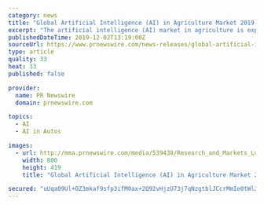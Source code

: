 ```yaml
---
category: news
title: "Global Artificial Intelligence (AI) in Agriculture Market 2019-2024 - Agricultural Drones Set to Drive the Market"
excerpt: "The artificial intelligence (AI) market in agriculture is expected to register a CAGR of over 21.52%, during the forecast period of 2019-2024. Driverless tractor is trending in market as these tractor can steer automatically using GPS-based technology ..."
publishedDateTime: 2019-12-02T13:19:00Z
sourceUrl: https://www.prnewswire.com/news-releases/global-artificial-intelligence-ai-in-agriculture-market-2019-2024---agricultural-drones-set-to-drive-the-market-300966796.html
type: article
quality: 33
heat: 33
published: false

provider:
  name: PR Newswire
  domain: prnewswire.com

topics:
  - AI
  - AI in Autos

images:
  - url: http://mma.prnewswire.com/media/539438/Research_and_Markets_Logo.jpg?p=facebook
    width: 800
    height: 419
    title: "Global Artificial Intelligence (AI) in Agriculture Market 2019-2024 - Agricultural Drones Set to Drive the Market"

secured: "uUqa09Ul+OZ3mkaf9sfp3ifM0ax+2Q92vHjzU73j7qNzgtblJCcrMmIe0tWl2IANccZszPnYbvUWnBliuhhnZq/L1lUujKo3vq8x6axo416GvygWPhKZ3EbsV034835bgL56g+wcv39sUmqnj7+WWVblo6mL1lp4biWjDLWPHwpTQWKLDws1iAFaxGveyMn8HTqeQ2HHc852GPMRs+uTc3Wh7HRqpUsrSzc4lIFhGq9bP7lcxCI3cMrCLgOdYl+QeNDTJt/i4vzaPcCtqHCICA==;xJi3O2Aa96geQGcagHdN9A=="
---
```


